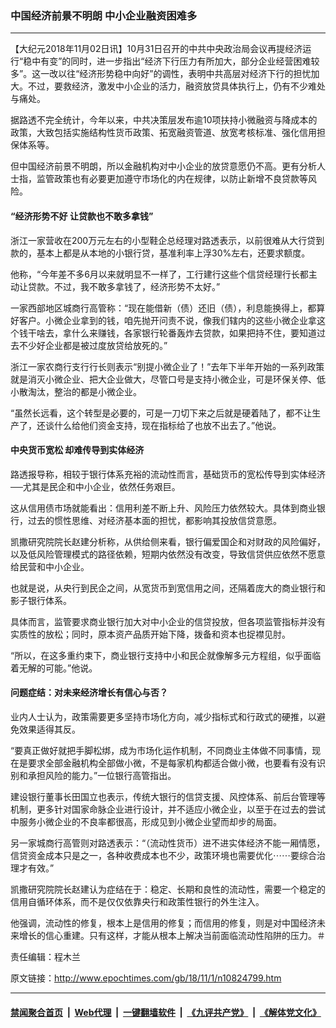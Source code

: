 ### 中国经济前景不明朗 中小企业融资困难多
------------------------

<p>
 【大纪元2018年11月02日讯】10月31日召开的中共中央政治局会议再提经济运行“稳中有变”的同时，进一步指出“经济下行压力有所加大，部分企业经营困难较多”。这一改以往“经济形势稳中向好”的调性，表明中共高层对经济下行的担忧加大。不过，要救经济，激发中小企业的活力，融资放贷具体执行上，仍有不少难处与痛处。
</p>
<p>
 据路透不完全统计，今年以来，中共决策层发布逾10项扶持小微融资与降成本的政策，大致包括实施结构性货币政策、拓宽融资管道、放宽考核标准、强化信用担保体系等。
</p>
<p>
 但中国经济前景不明朗，所以金融机构对中小企业的放贷意愿仍不高。更有分析人士指，监管政策也有必要更加遵守市场化的内在规律，以防止新增不良贷款等风险。
</p>
<h4>
 “经济形势不好 让贷款也不敢多拿钱”
</h4>
<p>
 浙江一家营收在200万元左右的小型鞋企总经理对路透表示，以前很难从大行贷到款的，基本上都是从本地的小银行贷，基准利率上浮30%左右，还要求额度。
</p>
<p>
 他称，“今年差不多6月以来就明显不一样了，工行建行这些个信贷经理行长都主动让贷款。不过，我不敢多拿钱了，经济形势不太好。”
</p>
<p>
 一家西部地区城商行高管称：“现在能借新（债）还旧（债），利息能换得上，都算好客户。小微企业拿到的钱，咱先抛开问责不说，像我们辖内的这些小微企业拿这个钱干啥去，拿什么来赚钱，各家银行轮番轰炸去贷款，如果把持不住，要知道过去不少好企业都是被过度放贷给放死的。”
</p>
<p>
 浙江一家农商行支行行长则表示“别提小微企业了！”去年下半年开始的一系列政策就是消灭小微企业、把大企业做大，尽管口号是支持小微企业，可是环保关停、低小散淘汰，整治的都是小微企业。
</p>
<p>
 “虽然长远看，这个转型是必要的，可是一刀切下来之后就是硬着陆了，都不让生产了，还谈什么给他们资金支持，现在指标给了也放不出去了。”他说。
</p>
<h4>
 中央货币宽松 却难传导到实体经济
</h4>
<p>
 路透报导称，相较于银行体系充裕的流动性而言，基础货币的宽松传导到实体经济──尤其是民企和中小企业，依然任务艰巨。
</p>
<p>
 这从信用债市场就能看出：信用利差不断上升、风险压力依然较大。具体到商业银行，过去的惯性思维、对经济基本面的担忧，都影响其投放信贷意愿。
</p>
<p>
 凯撒研究院院长赵建分析称，从供给侧来看，银行偏爱国企和对财政的风险偏好，以及低风险管理模式的路径依赖，短期内依然没有改变，导致信贷供应依然不愿意给民营和中小企业。
</p>
<p>
 也就是说，从央行到民企之间，从宽货币到宽信用之间，还隔着庞大的商业银行和影子银行体系。
</p>
<p>
 具体而言，监管要求商业银行加大对中小企业的信贷投放，但各项监管指标并没有实质性的放松；同时，原本资产品质开始下降，拨备和资本也捉襟见肘。
</p>
<p>
 “所以，在这多重约束下，商业银行支持中小和民企就像解多元方程组，似乎面临着无解的可能。”他说。
</p>
<h4>
 问题症结：对未来经济增长有信心与否？
</h4>
<p>
 业内人士认为，政策需要更多坚持市场化方向，减少指标式和行政式的硬推，以避免效果适得其反。
</p>
<p>
 “要真正做好就把手脚松绑，成为市场化运作机制，不同商业主体做不同事情，现在是要求全部金融机构全部做小微，不是每家机构都适合做小微，也要看有没有识别和承担风险的能力。”一位银行高管指出。
</p>
<p>
 建设银行董事长田国立也表示，传统大银行的信贷支援、风控体系、前后台管理等机制，更多针对国家命脉企业进行设计，并不适应小微企业，以至于在过去的尝试中服务小微企业的不良率都很高，形成见到小微企业望而却步的局面。
</p>
<p>
 另一家城商行高管则对路透表示：“（流动性货币）进不进实体经济不能一厢情愿，信贷资金成本只是之一，各种收费成本也不少，政策环境也需要优化⋯⋯要综合治理才有效。”
</p>
<p>
 凯撒研究院院长赵建认为症结在于：稳定、长期和良性的流动性，需要一个稳定的信用自循环体系，而不是仅仅依靠央行和政策性银行的外生注入。
</p>
<p>
 他强调，流动性的修复，根本上是信用的修复；而信用的修复，则是对中国经济未来增长的信心重建。只有这样，才能从根本上解决当前面临流动性陷阱的压力。＃
</p>
<p>
 责任编辑：程木兰
</p>

原文链接：http://www.epochtimes.com/gb/18/11/1/n10824799.htm


------------------------
#### [禁闻聚合首页](https://github.com/gfw-breaker/banned-news/blob/master/README.md) &nbsp;|&nbsp; [Web代理](https://github.com/gfw-breaker/open-proxy/blob/master/README.md) &nbsp;|&nbsp; [一键翻墙软件](https://github.com/gfw-breaker/nogfw/blob/master/README.md) &nbsp;|&nbsp; [《九评共产党》](https://github.com/gfw-breaker/9ping.md/blob/master/README.md#九评之一评共产党是什么) &nbsp;|&nbsp; [《解体党文化》](https://github.com/gfw-breaker/jtdwh.md/blob/master/README.md#绪论)